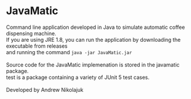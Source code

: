 # JavaMatic

Command line application developed in Java to simulate automatic coffee dispensing machine. <br />
If you are using JRE 1.8, you can run the application by downloading the executable from releases <br />
and running the command `java -jar JavaMatic.jar` <br />
<br />
Source code for the JavaMatic implemenation is stored in the javamatic package. <br />
test is a package containing a variety of JUnit 5 test cases. <br />
<br />
Developed by Andrew Nikolajuk
